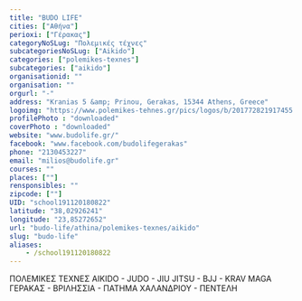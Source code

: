 ```yaml
---
title: "BUDO LIFE"
cities: ["Αθήνα"]
perioxi: ["Γέρακας"]
categoryNoSLug: "Πολεμικές τέχνες"
subcategoriesNoSLug: ["Aikido"]
categories: ["polemikes-texnes"]
subcategories: ["aikido"]
organisationid: ""
organisation: ""
orgurl: "-"
address: "Kranias 5 &amp; Prinou, Gerakas, 15344 Athens, Greece"
logoimg: "https://www.polemikes-tehnes.gr/pics/logos/b/201772821917455.jpg"
profilePhoto : "downloaded"
coverPhoto : "downloaded"
website: "www.budolife.gr/"
facebook: "www.facebook.com/budolifegerakas"
phone: "2130453227"
email: "milios@budolife.gr"
courses: ""
places: [""]
rensponsibles: ""
zipcode: [""]
UID: "school191120180822"
latitude: "38,02926241"
longitude: "23,85272652"
url: "budo-life/athina/polemikes-texnes/aikido"
slug: "budo-life"
aliases:
    - /school191120180822
---
```



ΠΟΛΕΜΙΚΕΣ ΤΕΧΝΕΣ AIKIDO - JUDO - JIU JITSU - BJJ - KRAV MAGA ΓΕΡΑΚΑΣ - ΒΡΙΛΗΣΣΙΑ - ΠΑΤΗΜΑ ΧΑΛΑΝΔΡΙΟΥ - ΠΕΝΤΕΛΗ

